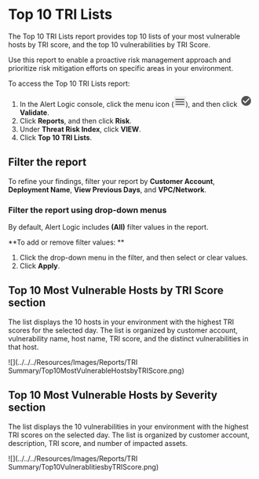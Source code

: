 # Top 10 TRI Lists

The Top 10 TRI Lists report provides  top 10 lists of your most vulnerable hosts by TRI score, and the top 10 vulnerabilities by TRI Score.

Use this report to enable a proactive risk management approach and prioritize risk mitigation efforts on specific areas in your environment.

To access the Top 10 TRI Lists report:

1. In the Alert Logic console, click the menu icon (![](../../../Resources/Images/dashboard/menu-icon.png)), and then click ![](../../../Resources/Images/dashboard/validate-icon.png)**Validate**.
2. Click **Reports**, and then click   **Risk**.
3. Under **Threat Risk Index**, click **VIEW**.
4. Click **Top 10 TRI Lists**.

## Filter the report

To refine your findings,  filter your report by **Customer Account**, **Deployment Name**, **View Previous Days**, and **VPC/Network**.

### Filter the report using drop-down menus

By default, Alert Logic includes **(All)** filter values in the report.

**To add or remove filter values: **

1. Click the drop-down menu in the filter, and then select or clear values.
2. Click **Apply**.

## Top 10 Most Vulnerable Hosts by TRI Score section

The list displays the 10 hosts in your environment with the highest TRI scores for the selected day. The list is organized by customer account, vulnerability name, host name, TRI score, and the distinct vulnerabilities in that host.

![](../../../Resources/Images/Reports/TRI Summary/Top10MostVulnerableHostsbyTRIScore.png)

## Top 10 Most Vulnerable Hosts by Severity section

The list displays the 10 vulnerabilities in your environment with the highest TRI scores on the selected day. The list is organized by customer account, description, TRI score, and number of impacted assets.

![](../../../Resources/Images/Reports/TRI Summary/Top10VulnerablitiesbyTRIScore.png)
